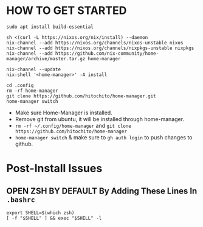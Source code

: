 # HOW TO GET STARTED
```
sudo apt install build-essential

sh <(curl -L https://nixos.org/nix/install) --daemon
nix-channel --add https://nixos.org/channels/nixos-unstable nixos
nix-channel --add https://nixos.org/channels/nixpkgs-unstable nixpkgs
nix-channel --add https://github.com/nix-community/home-manager/archive/master.tar.gz home-manager

nix-channel --update
nix-shell '<home-manager>' -A install

cd .config
rm -rf home-manager
git clone https://github.com/hitochito/home-manager.git
home-manager switch
```
- Make sure Home-Manager is installed.
- Remove git from ubuntu, it will be installed through home-manager.
- `rm -rf ~/.config/home-manager` and `git clone https://github.com/hitochito/home-manager `
- `home-manager switch` & make sure to `gh auth login` to push changes to github.

# Post-Install Issues
## OPEN ZSH BY DEFAULT By Adding These Lines In `.bashrc`
```
export SHELL=$(which zsh)
[ -f "$SHELL" ] && exec "$SHELL" -l
```
